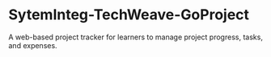 # SytemInteg-TechWeave-GoProject
A web-based project tracker for learners to manage project progress, tasks, and expenses.
